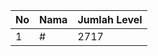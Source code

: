 | No | Nama            | Jumlah Level |
|----|-----------------|--------------|
| 1  | #    |    2717        |
